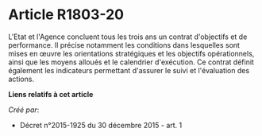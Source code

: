 # Article R1803-20

L'Etat et l'Agence concluent tous les trois ans un contrat d'objectifs et de performance. Il précise notamment les conditions
dans lesquelles sont mises en œuvre les orientations stratégiques et les objectifs opérationnels, ainsi que les moyens
alloués et le calendrier d'exécution. Ce contrat définit également les indicateurs permettant d'assurer le suivi et
l'évaluation des actions.

**Liens relatifs à cet article**

_Créé par_:

  - Décret n°2015-1925 du 30 décembre 2015 - art. 1
